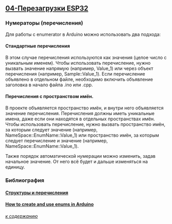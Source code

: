 ## [04-Перезагрузки ESP32](#) 

### Нумераторы (перечисления)

Для работы с enumerator в Arduino можно использовать два подхода: 

#### Стандартные перечисления 

В этом случае перечисления используются как значения (целое число с уникальным именем). Чтобы использовать перечисление, нужно вызвать значение напрямую (например, Value_1) или через объект перечисления (например, Sample::Value_1). Если перечисление объявлено в отдельном файле, необходимо включить объявление заголовка в начало файла .ino или .cpp. 

#### Перечисления с пространством имён. 

В проекте объявляется пространство имён, и внутри него объявляется значение перечисления. Перечисления должны иметь уникальные имена, даже если они находятся в отдельных пространствах имён. Чтобы использовать перечисление, нужно вызвать пространство имён, за которым следует значение (например, NameSpace::EnumName::Value_1) или пространство имён, за которым следует перечисление и значение (например, NameSpace::EnumName::Value_1). 

Также порядок автоматической нумерации можно изменить, задав начальное значение. От него всё будет и дальше изменяться на единицу. 

### Библиография

#### [Структуры и перечисления](https://alexgyver.ru/lessons/struct/)

#### [How to create and use enums in Arduino](https://www.delasign.com/blog/how-to-create-and-use-enums-in-arduino/)

###### [к содержанию](#%D0%B2%D0%B2%D0%B5%D0%B4%D0%B5%D0%BD%D0%B8%D0%B5---%D0%B1%D1%8B%D1%81%D1%82%D1%80%D0%BE%D0%B5-%D0%B7%D0%BD%D0%B0%D0%BA%D0%BE%D0%BC%D1%81%D1%82%D0%B2%D0%BE)
